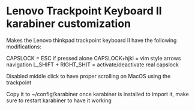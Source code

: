 # Lenovo Trackpoint Keyboard II karabiner customization

Makes the Lenovo thinkpad trackpoint keyboard II have the following modifications:


CAPSLOCK = ESC if pressed alone
CAPSLOCK+hjkl = vim style arrows navigation
L_SHIFT + RIGHT_SHIT = activate/deactivate real capslock

Disabled middle click to have proper scrolling on MacOS using the trackpoint

Copy it to ~/config/karabiner once karabiner is installed to import it, make sure to restart karabiner to have it working
